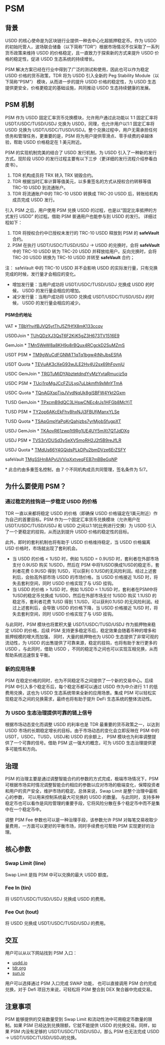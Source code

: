# PSM

## 背景

USDD 的核心使命是为区块链行业提供一种去中心化超抵押稳定币。作为 USDD 的初始托管人，波场联合储备（以下简称“TDR”）根据市场情况不仅采取了一系列货币政策来维持 USDD 的价格稳定，且一直致力于探索新的方式来提升 USDD 价格的稳定性，促进 USDD 生态系统的持续增长。

PSM 解决方案已经在行业中得到了广泛的测试和使用，因此也可以作为稳定 USDD 价格的货币政策，TDR 将为 USDD 引入全新的 Peg Stability Module（以下简称“PSM”） 模块，从而进一步的提升 USDD 价格的稳定性，为 USDD 生态提供更安全，价格更稳定的基础设施，共同推动 USDD 生态持续健康的发展。

## PSM 机制&#x20;

PSM 作为 USDD 固定汇率货币兑换模块，允许用户通过此功能以 1:1 固定汇率将 USDT/USDC/TUSD/USDJ 兑换为 USDD，同理，也允许用户以1:1 固定汇率将 USDD 兑换为 USDT/USDC/TUSD/USDJ。整个兑换过程中，用户无需承担任何债务和管理任务，更重要的是，PSM 将为用户提供零滑点、零手续费的卓越体验，帮助 USDD 价格稳定在 1 美元附近。

PSM 的实现机制完美的结合了 USDD 发行机制，为 USDD 引入了一种新的发行方式。现阶段 USDD 的发行过程主要有以下三步（更详细的发行流程介绍参看白皮书）。&#x20;

1. TDR 机构成员将 TRX 转入 TRX 销毁合约。
2. TDR 根据当时汇率计算等值美元，以多重签名的方式从授权合约转移等值 TRC-10 USDD 到流通账户。&#x20;
3. TDR 将流通账户中的 TRC-10 USDD 转换成 TRC-20 USDD 后，转账给机构成员完成 USDD 发行。

引入 PSM 之后，用户使用 PSM 兑换 USDD 的过程，也是以“固定比率抵押的方式发行 USDD” 的过程。借助 PSM 普通用户也能参与到 USDD 的发行。 详细过程如下：&#x20;

1. TDR 将授权合约中已授权未发行的 TRC-10 USDD 释放到 PSM 的 **safeVault** 合约。&#x20;
2. PSM 在执行 USDT/USDC/TUSD/USDJ → USDD 的兑换时，会将 **safeVault** 中的 TRC-10 USDD 转为 TRC-20 USDD 并释放给用户。反向兑换时，会将TRC-20 USDD 转换为 TRC-10 USDD 并转至 **safeVault** 合约；

注： safeVault 中的 TRC-10 USDD 并不会影响 USDD 的实际发行量，只有兑换完成的时候，发行量才会相应的变化。

* 增加发行量：当用户成功将 USDT/USDC/TUSD/USDJ 兑换成 USDD 的时候， USDD 的发行量会相应的增加。&#x20;
* 减少发行量：当用户成功将 USDD 兑换成 USDT/USDC/TUSD/USDJ 的时候， USDD 的发行量会相应的减少。

#### PSM合约地址&#x20;

VAT \*                       [ TBbYhvifBJVQ5ytThJ5ZfHfX8mK133ccqv](https://tronscan.org/#/contract/TBbYhvifBJVQ5ytThJ5ZfHfX8mK133ccqv)

USDDJoin \* [         TUhQDzXJ3QsT6F2KiK5gZ3H673TV1516E9](https://tronscan.org/#/contract/TUhQDzXJ3QsT6F2KiK5gZ3H673TV1516E9)

GemJoin \*      [      TMn5WeW8a8KH9o8rBQux4RCgckD2SuMZmS](https://tronscan.org/#/contract/TMn5WeW8a8KH9o8rBQux4RCgckD2SuMZmS)

USDT PSM \*     [    TM9gWuCdFGNMiT1qTq1bgw4tNhJbsESfjA](https://tronscan.org/#/contract/TM9gWuCdFGNMiT1qTq1bgw4tNhJbsESfjA)

USDT Quota \*  [     TEVuAK3cXeG93wJLE2Hv4U2sx69hFovnjU](https://tronscan.org/#/contract/TEVuAK3cXeG93wJLE2Hv4U2sx69hFovnjU)

USDC GemJoin \*  [TRGTuMiDYAbztetdndYyMzYvtaRmucjz5q](https://tronscan.org/#/contract/TRGTuMiDYAbztetdndYyMzYvtaRmucjz5q)

USDC PSM \*         [TUcj1rpMgJCcFZULyq7uLbkmfh9xMnYTmA](https://tronscan.org/#/contract/TUcj1rpMgJCcFZULyq7uLbkmfh9xMnYTmA)

USDC Quota \*       [TQnAGXspTiqJVvdNqUk8giSBFW4Ykt2Gxm](https://tronscan.org/#/contract/TQnAGXspTiqJVvdNqUk8giSBFW4Ykt2Gxm)

TUSD GemJoin \*   [TPxcmB9dQC3LHswCNEc4rJs1HFGb8McYjT](https://tronscan.io/#/contract/TPxcmB9dQC3LHswCNEc4rJs1HFGb8McYjT)

TUSD PSM \*          [TY2op6AKcEkFhv8hxNJj3FBUfjManxYLSe](https://tronscan.io/#/contract/TY2op6AKcEkFhv8hxNJj3FBUfjManxYLSe)

TUSD Quota \*        [TSApGmpYaPqKrQahjzbs7yrMjobSfugpXT](https://tronscan.io/#/contract/TSApGmpYaPqKrQahjzbs7yrMjobSfugpXT)     &#x20;

USDJ GemJoin \*    [TKAovR61zwp1t9Rg1UE4UY5mXt7QTJdDXg](https://tronscan.io/#/contract/TKAovR61zwp1t9Rg1UE4UY5mXt7QTJdDXg)

USDJ PSM \*           [TVS3rVDUSd3ySeXV5moRH2J2t5B9reJfLR](https://tronscan.io/#/contract/TVS3rVDUSd3ySeXV5moRH2J2t5B9reJfLR)

USDJ Quota \*        [TMdUs66Y4GQjdsPLkDPu2bmDVze6ErZSFY ](https://tronscan.io/#/contract/TMdUs66Y4GQjdsPLkDPu2bmDVze6ErZSFY/code)

safeVault                [TMgSSHn8APyUVViqXxtveqFEB7mBBeGqNP](https://tronscan.org/#/contract/TMgSSHn8APyUVViqXxtveqFEB7mBBeGqNP)

&#x20;\*  此合约由多重签名控制，由 7 个不同机构成员共同管理，签名条件为 5/7。

## 为什么要使用 PSM？&#x20;

### 通过稳定的挂钩进一步稳定 USDD 的价格&#x20;

TDR 一直以来都将稳定 USDD 的价格（即确保 USDD 价格锚定在1美元附近）作为自己的首要目标。PSM 作为一个固定汇率货币兑换模块（允许用户在 USDT/USDC/TUSD/USDJ 和 USDD 之间以1:1的比例进行交换）为 USDD 引入了一个更稳定的挂钩，从而达到提升 USDD 价格的稳定性的目标。&#x20;

此外，即时的套利机制也将有助于 USDD 价格维持稳定，当 USDD 价格偏离 USD 价格时，市场就出现了套利机会。

* 当 USDD 的价格 < 1USD 时，例如 1USDD = 0.9USD 时，套利者在外部市场支付 0.9USD 购买 1USDD，然后在 PSM 中将1USDD换成1USD的稳定币，套利者花费 0.9USD 得到 1USD，可以获利 0.1USD的无风险利润。经过上述套利后，会抬高外部市场 USDD 的市场价格，当 USDD 价格接近 1USD 时，将失去套利空间，同时 USDD 价格实现了与 USD 挂钩。&#x20;
* 当 USDD 的价格 > 1USD 时，例如 1USDD = 1.1USD 时，套利者在PSM中将 1USD的稳定币兑换成 1USDD，然后在外部市场支付 1USDD 购买 1.1USD 的稳定币，套利者花费 1USD 得到 1.1USD，可以获利0.1USD 的无风险利润。经过上述套利后，会导致 USDD 的价格下降，当 USDD 价格接近 1USD 时，将失去套利空间，同时 USDD 价格实现了与 USD 挂钩。

与此同时，PSM 模块也将累积大量 USDT/USDC/TUSD/USDJ 作为抵押物来稳定 USDD 的价格，后续 PSM 支持更多稳定币后，稳定效果会随着币种的增多和抵押规模的增大而加强， 同时，大量的抵押物也为 USDD 生态提供了非常可观的流动性，为 USDD 的出售提供了可靠来源，稳定的挂钩，也将有助于发行更多的 USDD 。与此同时，借助 USDD ，不同的稳定币之间也可以实现互相兑换，从而帮助系统迅速恢复平衡。

### **新的应用场景**

PSM 在稳定价格的同时，也为不同稳定币之间提供了一个新的交易中心。后续 PSM 中引入多个稳定币后，每个稳定币都可以通过 USDD 作为中介进行 1:1 的低费用兑换，这也为 USDD 生态系统带来全新的应用场景。集成 PSM 可以轻松实现稳定币之间的兑换需求，最终也将有助于提升 DeFi 生态系统的整体流动性。

### **为 USDD 生态治理提供可靠的链上信号**

根据市场动态变化而调整 USDD 的利率也是 TDR 最重要的货币政策之一，以达到 USDD 市场的长期稳定增长的目标。由于市场动态的变化会立即反映在 PSM 中的USDT，USDC，TUSD，USDJ和 USDD 的余额上， PSM 模块也为利率调整提供了一个可靠的信号。借助 PSM 这一强大的概念，可为 USDD 生态治理提供更多可能性和方向。



## 治理

PSM 的治理主要是通过调整智能合约的参数的方式完成，极端市场情况下，PSM 可根据市场实时情况调整智能合约相应的参数以应对市场的极端变化，保障投资者和用户的资产安全，维护市场的稳定。总体来说，Swap Limit 是整个治理中最核心的参数， 可以用来控制系统最大可兑换的 USDD 的数量。 与此同时，支持多种稳定币也可以看作是风险管理的重要手段，它将风险分散在多个稳定币中而不是集中在一个稳定币中。

调整 PSM Fee 参数也可以是一种治理手段，该参数允许 PSM 对每笔交易收取少量费用，一方面可以更好的平衡市场，同时手续费也可帮助 PSM 实现更好的治理。

## 核心参数&#x20;

### Swap Limit (line)&#x20;

Swap Limit 是指 PSM 中可以兑换的最大 USDD 额度。

### Fee In (tin)&#x20;

将 USDT/USDC/TUSD/USDJ 兑换成 USDD 的费用。

### Fee Out (tout)&#x20;

将 USDD 兑换成 USDT/USDC/TUSD/USDJ 的费用。

## 交互&#x20;

用户可以从以下网站找到 PSM 入口：

* [usdd.io](https://usdd.io/#/)
* [tdr.org ](https://tdr.org/#/)
* [sun.io ](https://sun.io/?lang=en-US#/psm)

用户可以选择通过 PSM 入口完成 SWAP 功能， 也可以直接调用 PSM 合约完成兑换，对于 Defi 项目方来说，可轻松将 PSM 整合到 DEX 聚合器中完成交易。

## 注意事项&#x20;

PSM 能够提供的交易数量受到 Swap Limit 和流动性池中可用稳定币数量的限制。如果 PSM 已经达到兑换限额，它就不能提供 USDD 的兑换交易。同样，如果 PSM 内没有足够的 USDT/USDC/TUSD/USDJ，那么 PSM 也无法完成 USDD → USDT/USDC/TUSD/USDJ的兑换。
